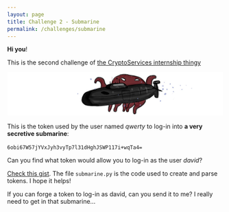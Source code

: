 ```yaml
---
layout: page
title: Challenge 2 - Submarine
permalink: /challenges/submarine
---
```


**Hi you**!

This is the second challenge of [the CryptoServices internship thingy](http://cryptoservices.github.io/jobs/)

![submarine](/images/challenges/submarine.jpg)

This is the token used by the user named *qwerty* to log-in into **a very secretive submarine**:

`6obi67W57jYVxJyh3vyTp7l31dHghJSWP117i+wqTa4=`

Can you find what token would allow you to log-in as the user *david*?

[Check this gist](https://gist.github.com/mimoo/8d8c02b9fe299f0ed10bff63092052e8). The file `submarine.py` is the code used to create and parse tokens. I hope it helps!

If you can forge a token to log-in as david, can you send it to me? I really need to get in that submarine...



